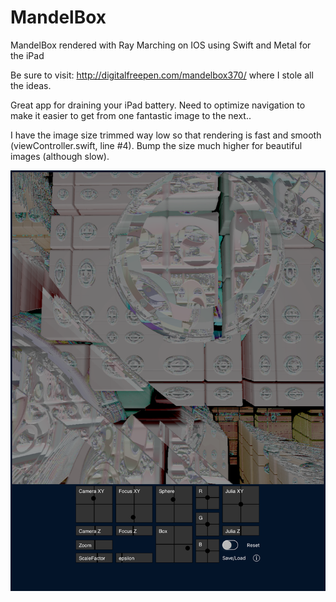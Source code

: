 # MandelBox
MandelBox rendered with Ray Marching on IOS using Swift and Metal for the iPad

Be sure to visit:  http://digitalfreepen.com/mandelbox370/
where I stole all the ideas.

Great app for draining your iPad battery.
Need to optimize navigation to make it easier to get from one fantastic image to the next..

I have the image size trimmed way low so that rendering is fast and smooth (viewController.swift, line #4).
Bump the size much higher for beautiful images (although slow).

![Screenshot](screenShot.png)



